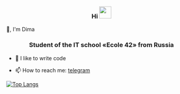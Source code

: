 <h3 align="center"> Hi <img src="https://github.com/blackcater/blackcater/raw/main/images/Hi.gif" height="32"/></h1> 👋, I'm Dima </h3>
<h3 align="center"> Student of the IT school «Ecole 42» from Russia </h3>

- 💪 I like to write code

- 📫 How to reach me: [telegram](https://t.me/gaydaychuk)


[![Top Langs](https://github-readme-stats.vercel.app/api/top-langs/?username=lcorinna&layout=compact&theme=algolia)](https://github.com/lcorinna/github-readme-stats)
